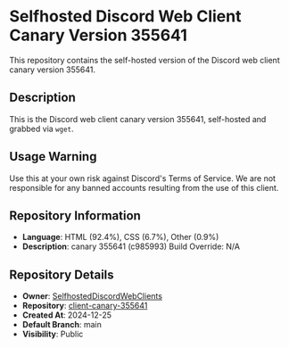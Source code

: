 # Selfhosted Discord Web Client Canary Version 355641

This repository contains the self-hosted version of the Discord web client canary version 355641.

## Description

This is the Discord web client canary version 355641, self-hosted and grabbed via `wget`.

## Usage Warning

Use this at your own risk against Discord's Terms of Service. We are not responsible for any banned accounts resulting from the use of this client.

## Repository Information

- **Language**: HTML (92.4%), CSS (6.7%), Other (0.9%)
- **Description**: canary 355641 (c985993) Build Override: N/A

## Repository Details

- **Owner**: [SelfhostedDiscordWebClients](https://github.com/SelfhostedDiscordWebClients)
- **Repository**: [client-canary-355641](https://github.com/SelfhostedDiscordWebClients/client-canary-355641)
- **Created At**: 2024-12-25
- **Default Branch**: main
- **Visibility**: Public
